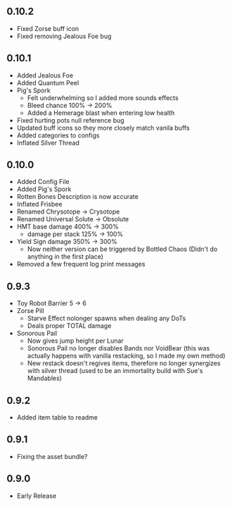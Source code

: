 ## 0.10.2

- Fixed Zorse buff icon
- Fixed removing Jealous Foe bug

## 0.10.1

- Added Jealous Foe
- Added Quantum Peel
- Pig's Spork
    - Felt underwhelming so I added more sounds effects
    - Bleed chance 100% -> 200%
    - Added a Hemerage blast when entering low health
- Fixed hurting pots null reference bug
- Updated buff icons so they more closely match vanila buffs
- Added categories to configs
- Inflated Silver Thread

## 0.10.0

- Added Config File
- Added Pig's Spork
- Rotten Bones Description is now accurate
- Inflated Frisbee
- Renamed Chrysotope -> Crysotope
- Renamed Universal Solute -> Obsolute
- HMT base damage 400% -> 300%
    - damage per stack 125% -> 100%
- Yield Sign damage 350% -> 300%
    - Now neither version can be triggered by Bottled Chaos (Didn't do anything in the first place)
- Removed a few frequent log print messages

## 0.9.3

- Toy Robot Barrier 5 -> 6
- Zorse Pill
    - Starve Effect nolonger spawns when dealing any DoTs
    - Deals proper TOTAL damage
- Sonorous Pail
    - Now gives jump height per Lunar
    - Sonorous Pail no longer disables Bands nor VoidBear (this was actually happens with vanilla restacking, so I made my own method)
    - New restack doesn't regives items, therefore no longer synergizes with silver thread (used to be an immortality build with Sue's Mandables)

## 0.9.2

- Added item table to readme

## 0.9.1

- Fixing the asset bundle?

## 0.9.0

- Early Release